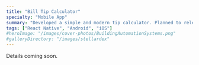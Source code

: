 ```yaml
---
title: "Bill Tip Calculator"
specialty: "Mobile App"
summary: "Developed a simple and modern tip calculator. Planned to release on Google Play and Apple Store in 2025."
tags: ["React Native", "Android", "iOS"]
#heroImage: "/images/cover-photos/BuildingAutomationSystems.png"
#galleryDirectory: "/images/stellardex"
---
```


Details coming soon.